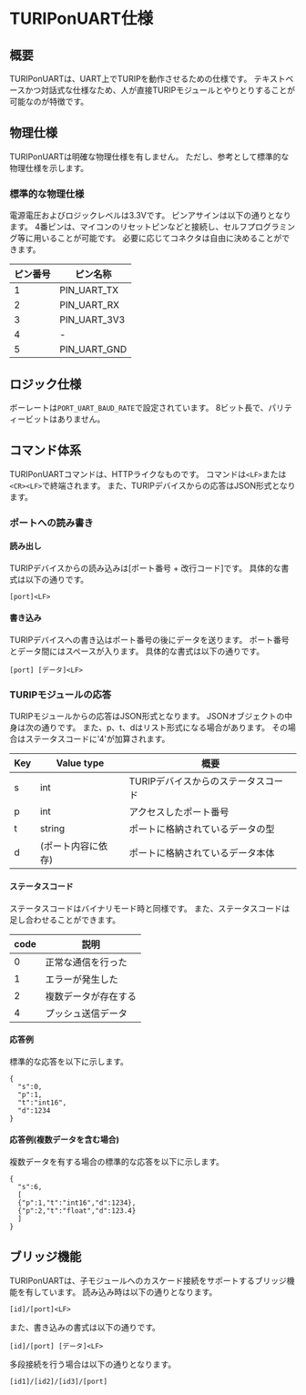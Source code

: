 # TURIPonUART仕様

## 概要

TURIPonUARTは、UART上でTURIPを動作させるための仕様です。
テキストベースかつ対話式な仕様なため、人が直接TURIPモジュールとやりとりすることが可能なのが特徴です。

## 物理仕様

TURIPonUARTは明確な物理仕様を有しません。
ただし、参考として標準的な物理仕様を示します。

### 標準的な物理仕様

電源電圧およびロジックレベルは3.3Vです。
ピンアサインは以下の通りとなります。
4番ピンは、マイコンのリセットピンなどと接続し、セルフプログラミング等に用いることが可能です。
必要に応じてコネクタは自由に決めることができます。

ピン番号 | ピン名称
---------|-------------
1        | PIN_UART_TX
2        | PIN_UART_RX
3        | PIN_UART_3V3
4        | -
5        | PIN_UART_GND

## ロジック仕様

ボーレートは`PORT_UART_BAUD_RATE`で設定されています。
8ビット長で、パリティービットはありません。

## コマンド体系

TURIPonUARTコマンドは、HTTPライクなものです。
コマンドは`<LF>`または`<CR><LF>`で終端されます。
また、TURIPデバイスからの応答はJSON形式となります。

### ポートへの読み書き

#### 読み出し

TURIPデバイスからの読み込みは[ポート番号 + 改行コード]です。
具体的な書式は以下の通りです。

`[port]<LF>`

#### 書き込み

TURIPデバイスへの書き込はポート番号の後にデータを送ります。
ポート番号とデータ間にはスペースが入ります。
具体的な書式は以下の通りです。

`[port] [データ]<LF>`

### TURIPモジュールの応答

TURIPモジュールからの応答はJSON形式となります。
JSONオブジェクトの中身は次の通りです。
また、p、t、dはリスト形式になる場合があります。
その場合はステータスコードに'4'が加算されます。

Key | Value type         | 概要
----|--------------------|------------------------------------
s   | int                | TURIPデバイスからのステータスコード
p   | int                | アクセスしたポート番号
t   | string             | ポートに格納されているデータの型
d   | (ポート内容に依存) | ポートに格納されているデータ本体


#### ステータスコード

ステータスコードはバイナリモード時と同様です。
また、ステータスコードは足し合わせることができます。

code | 説明
-----|-----------------------------------------
0  | 正常な通信を行った
1  | エラーが発生した
2  | 複数データが存在する
4  | プッシュ送信データ

#### 応答例

標準的な応答を以下に示します。

```
{
  "s":0,
  "p":1,
  "t":"int16",
  "d":1234
}
```

#### 応答例(複数データを含む場合)

複数データを有する場合の標準的な応答を以下に示します。

```
{
  "s":6,
  [
  {"p":1,"t":"int16","d":1234},
  {"p":2,"t":"float","d":123.4}
  ]
}
```

## ブリッジ機能

TURIPonUARTは、子モジュールへのカスケード接続をサポートするブリッジ機能を有しています。
読み込み時は以下の通りとなります。

`[id]/[port]<LF>`

また、書き込みの書式は以下の通りです。

`[id]/[port] [データ]<LF>`

多段接続を行う場合は以下の通りとなります。

`[id1]/[id2]/[id3]/[port]`
